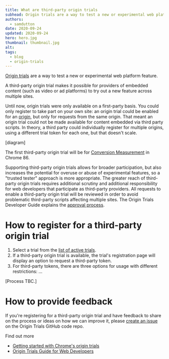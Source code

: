```yaml
---
title: What are third-party origin trials
subhead: Origin trials are a way to test a new or experimental web platform feature. A third-party origin trial makes it possible for providers of embedded content to try out a new feature across multiple sites. 
authors: 
  - samdutton
date: 2020-09-24
updated: 2020-09-24
hero: hero.jpg
thumbnail: thumbnail.jpg
alt: 
tags:
  - blog
  - origin-trials
---
```


[Origin trials](http://web.dev/origin-trials) are a way to test a new or experimental web platform feature.

A third-party origin trial makes it possible for providers of embedded content (such as video or ad platforms) to try out a new feature across multiple sites.   
  
Until now, origin trials were only available on a first-party basis. You could only register to take part on your own site: an origin trial could be enabled for an [origin](https://web.dev/same-site-same-origin/#origin), but only for requests from the same origin. That meant an origin trial could not be made available for content embedded via third party scripts. In theory, a third party could individually register for multiple origins, using a different trial token for each one, but that doesn't scale.  

[diagram]  

The first third-party origin trial will be for [Conversion Measurement](http://web.dev/conversion-measurement) in Chrome 86.  
  
Supporting third-party origin trials allows for broader participation, but also increases the potential for overuse or abuse of experimental features, so a "trusted tester" approach is more appropriate. The greater reach of third-party origin trials requires additional scrutiny and additional responsibility for web developers that participate as third-party providers. All requests to enable a third-party origin trial will be reviewed in order to avoid problematic third-party scripts affecting multiple sites. The Origin Trials Developer Guide explains the [approval process](https://github.com/GoogleChrome/OriginTrials/blob/gh-pages/developer-guide.md).

# How to register for a third-party origin trial

1.  Select a trial from the [list of active trials](https://developers.chrome.com/origintrials/#/trials/active).
1.  If a third-party origin trial is available, the trial's registration page will display an option to request a third-party token. 
1.  For third-party tokens, there are three options for usage with different restrictions: ...

[Process TBC.]  

# How to provide feedback

If you're registering for a third-party origin trial and have feedback to share on the process or ideas on how we can improve it, please [create an issue](https://github.com/GoogleChrome/OriginTrials/issues/new) on the Origin Trials GitHub code repo.  

Find out more

+   [Getting started with Chrome's origin trials](https://web.dev/origin-trials/)
+   [Origin Trials Guide for Web Developers](https://github.com/GoogleChrome/OriginTrials/blob/gh-pages/developer-guide.md)
